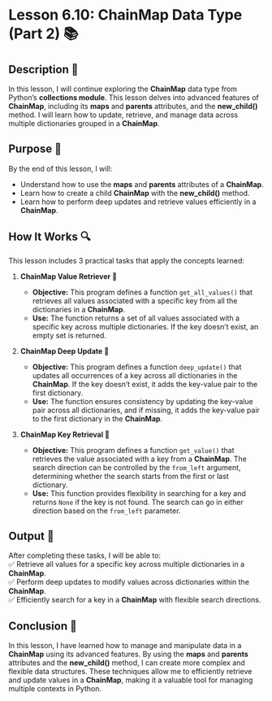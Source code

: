# Lesson 6.10: ChainMap Data Type (Part 2) 📚

## Description 📝

In this lesson, I will continue exploring the **ChainMap** data type from Python’s **collections module**.
This lesson delves into advanced features of **ChainMap**, including its **maps** and **parents** attributes, and the **new_child()** method.
I will learn how to update, retrieve, and manage data across multiple dictionaries grouped in a **ChainMap**.

## Purpose 🎯

By the end of this lesson, I will:

-   Understand how to use the **maps** and **parents** attributes of a **ChainMap**.
-   Learn how to create a child **ChainMap** with the **new_child()** method.
-   Learn how to perform deep updates and retrieve values efficiently in a **ChainMap**.

## How It Works 🔍

This lesson includes 3 practical tasks that apply the concepts learned:

1. **ChainMap Value Retriever 📝**

    - **Objective:** This program defines a function `get_all_values()` that retrieves all values associated with a specific key from all the dictionaries in a **ChainMap**.
    - **Use:** The function returns a set of all values associated with a specific key across multiple dictionaries. If the key doesn’t exist, an empty set is returned.

2. **ChainMap Deep Update 📝**

    - **Objective:** This program defines a function `deep_update()` that updates all occurrences of a key across all dictionaries in the **ChainMap**. If the key doesn’t exist, it adds the key-value pair to the first dictionary.
    - **Use:** The function ensures consistency by updating the key-value pair across all dictionaries, and if missing, it adds the key-value pair to the first dictionary in the **ChainMap**.

3. **ChainMap Key Retrieval 📝**
    - **Objective:** This program defines a function `get_value()` that retrieves the value associated with a key from a **ChainMap**. The search direction can be controlled by the `from_left` argument, determining whether the search starts from the first or last dictionary.
    - **Use:** This function provides flexibility in searching for a key and returns `None` if the key is not found. The search can go in either direction based on the `from_left` parameter.

## Output 📜

After completing these tasks, I will be able to:  
✅ Retrieve all values for a specific key across multiple dictionaries in a **ChainMap**.  
✅ Perform deep updates to modify values across dictionaries within the **ChainMap**.  
✅ Efficiently search for a key in a **ChainMap** with flexible search directions.

## Conclusion 🚀

In this lesson, I have learned how to manage and manipulate data in a **ChainMap** using its advanced features.
By using the **maps** and **parents** attributes and the **new_child()** method, I can create more complex and flexible data structures.
These techniques allow me to efficiently retrieve and update values in a **ChainMap**, making it a valuable tool for managing multiple contexts in Python.
